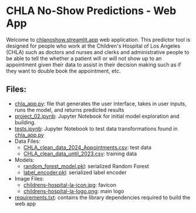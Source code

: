 # CHLA No-Show Predictions - Web App
Welcome to [chlanoshow.streamlit.app](https://chlanoshow.streamlit.app/) web application. This predictor tool is designed for people who work at the Children's Hospital of Los Angeles (CHLA) such as doctors and nurses and clerks and administrative people to be able to tell the whether a patient will or will not show up to an appointment given their data to assist in their decision making such as if they want to double book the appointment, etc.

## Files:
- [chla_app.py](https://github.com/svanhemert00/chla-no-show-web-app/blob/main/chla_app.py): file that generates the user interface, takes in user inputs, runs the model, and returns predicted results
- [project_02.ipynb](https://github.com/svanhemert00/chla-no-show-web-app/blob/main/project_02.ipynb): Jupyter Notebook for initial model exploration and building.
- [tests.ipynb](https://github.com/svanhemert00/chla-no-show-web-app/blob/main/tests.ipynb): Jupyter Notebook to test data transformations found in [chla_app.py](https://github.com/svanhemert00/chla-no-show-web-app/blob/main/chla_app.py)
- Data Files:
  - [CHLA_clean_data_2024_Appointments.csv](https://github.com/svanhemert00/chla-no-show-web-app/blob/main/CHLA_clean_data_2024_Appointments.csv): test data
  - [CHLA_clean_data_until_2023.csv](https://github.com/svanhemert00/chla-no-show-web-app/blob/main/CHLA_clean_data_until_2023.csv): training data
- Models:
  - [random_forest_model.pkl](https://github.com/svanhemert00/chla-no-show-web-app/blob/main/random_forest_model.pkl): serialized Random Forest
  - [label_encoder.pkl](https://github.com/svanhemert00/chla-no-show-web-app/blob/main/label_encoder.pkl): serialized label encoder 
- Image Files:
  - [childrens-hospital-la-icon.jpg](https://github.com/svanhemert00/chla-no-show-web-app/blob/main/childrens-hospital-la-icon.jpg): favicon
  - [childrens-hospital-la-logo.png](https://github.com/svanhemert00/chla-no-show-web-app/blob/main/childrens-hospital-la-logo.png): main logo
- [requirements.txt](https://github.com/svanhemert00/chla-no-show-web-app/blob/main/requirements.txt): contains the library dependencies required to build the web app
